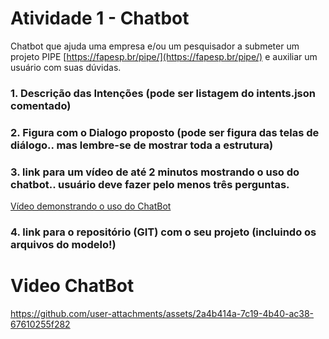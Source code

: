 

# Atividade 1 - Chatbot

Chatbot que ajuda uma empresa e/ou um pesquisador a submeter um projeto PIPE  [https://fapesp.br/pipe/](https://fapesp.br/pipe/) e auxiliar um usuário com suas dúvidas.

### 1. Descrição das Intenções (pode ser listagem do intents.json comentado)
### 2. Figura com o Dialogo proposto (pode ser figura das telas de diálogo.. mas lembre-se de mostrar toda a estrutura)
### 3. link para um vídeo de até 2 minutos mostrando o uso do chatbot.. usuário deve fazer pelo menos três perguntas.
[Vídeo demonstrando o uso do ChatBot](https://github.com/RenanPiva/Atividade-1-Chatbot/blob/main/2024-08-20%2022-44-56.mkv)
### 4. link para o repositório (GIT) com o seu projeto (incluindo os arquivos do modelo!)


# Video ChatBot

https://github.com/user-attachments/assets/2a4b414a-7c19-4b40-ac38-67610255f282

